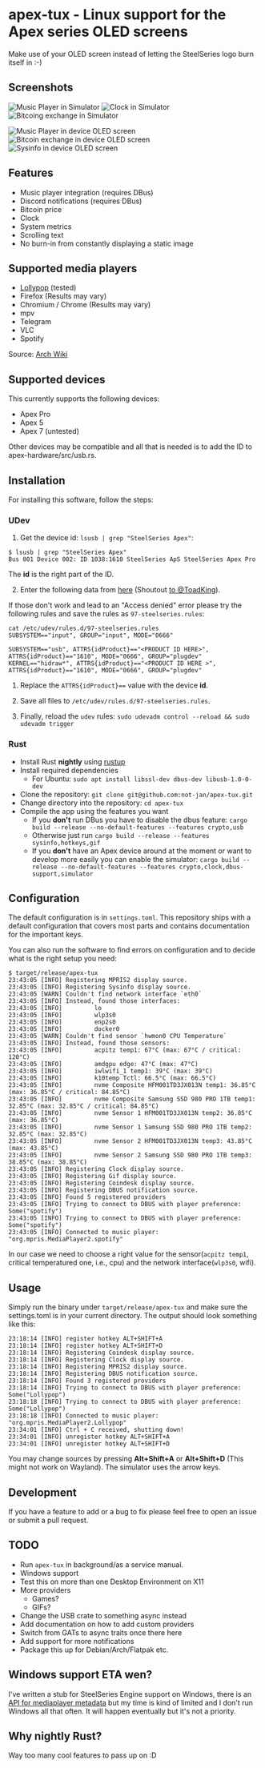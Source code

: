 # apex-tux - Linux support for the Apex series OLED screens

Make use of your OLED screen instead of letting the SteelSeries logo burn itself in :-)

## Screenshots

![Music Player in Simulator](./resources/simulator-music.png)
![Clock  in Simulator](./resources/simulator-clock.png)
![Bitcoing exchange  in Simulator](./resources/simulator-btc.png)

![Music Player in device OLED screen](./resources/music.png)
![Bitcoin exchange in device OLED screen](./resources/btc.png)
![Sysinfo in device OLED screen](./resources/system-metrics.png)

## Features

- Music player integration (requires DBus)
- Discord notifications (requires DBus)
- Bitcoin price
- Clock
- System metrics
- Scrolling text
- No burn-in from constantly displaying a static image

## Supported media players

- [Lollypop](https://gitlab.gnome.org/World/lollypop) (tested)
- Firefox (Results may vary)
- Chromium / Chrome (Results may vary)
- mpv
- Telegram
- VLC
- Spotify

Source: [Arch Wiki](https://wiki.archlinux.org/title/MPRIS#Supported_clients)

## Supported devices

This currently supports the following devices:

- Apex Pro
- Apex 5
- Apex 7 (untested)

Other devices may be compatible and all that is needed is to add the ID to apex-hardware/src/usb.rs.

## Installation

For installing this software, follow the steps:

### UDev

1. Get the device id: `lsusb | grep "SteelSeries Apex"`:

```shell
$ lsusb | grep "SteelSeries Apex"
Bus 001 Device 002: ID 1038:1610 SteelSeries ApS SteelSeries Apex Pro
```

The **id** is the right part of the ID.

2. Enter the following data from [here](https://gist.github.com/ToadKing/d26f8f046a3b707e9e4b9821be5c9efc) (Shoutout [to @ToadKing](https://github.com/ToadKing)).

If those don't work and lead to an "Access denied" error please try the following rules and save the rules as `97-steelseries.rules`:

```shell
cat /etc/udev/rules.d/97-steelseries.rules
SUBSYSTEM=="input", GROUP="input", MODE="0666"

SUBSYSTEM=="usb", ATTRS{idProduct}=="<PRODUCT ID HERE>", ATTRS{idProduct}=="1610", MODE="0666", GROUP="plugdev"
KERNEL=="hidraw*", ATTRS{idProduct}=="<PRODUCT ID HERE >", ATTRS{idProduct}=="1610", MODE="0666", GROUP="plugdev"
```

1. Replace the `ATTRS{idProduct}==` value with the device **id**.

2. Save all files to `/etc/udev/rules.d/97-steelseries.rules`.

3. Finally, reload the `udev` rules: `sudo udevadm control --reload && sudo udevadm trigger`

### Rust

- Install Rust **nightly** using [rustup](https://rustup.rs/)
- Install required dependencies
  - For Ubuntu: `sudo apt install libssl-dev dbus-dev libusb-1.0-0-dev`
- Clone the repository: `git clone git@github.com:not-jan/apex-tux.git`
- Change directory into the repository: `cd apex-tux`
- Compile the app using the features you want
  - If you **don't** run DBus you have to disable the dbus feature: `cargo build --release --no-default-features --features crypto,usb`
  - Otherwise just run `cargo build --release --features sysinfo,hotkeys,gif`
  - If you **don't** have an Apex device around at the moment or want to develop more easily you can enable the simulator: `cargo build --release --no-default-features --features crypto,clock,dbus-support,simulator`

## Configuration

The default configuration is in `settings.toml`.
This repository ships with a default configuration that covers most parts and contains documentation for the important keys.

You can also run the software to find errors on configuration and to decide what is the right setup you need:

```shell
$ target/release/apex-tux
23:43:05 [INFO] Registering MPRIS2 display source.
23:43:05 [INFO] Registering Sysinfo display source.
23:43:05 [WARN] Couldn't find network interface `eth0`
23:43:05 [INFO] Instead, found those interfaces:
23:43:05 [INFO]         lo
23:43:05 [INFO]         wlp3s0
23:43:05 [INFO]         enp2s0
23:43:05 [INFO]         docker0
23:43:05 [WARN] Couldn't find sensor `hwmon0 CPU Temperature`
23:43:05 [INFO] Instead, found those sensors:
23:43:05 [INFO]         acpitz temp1: 67°C (max: 67°C / critical: 120°C)
23:43:05 [INFO]         amdgpu edge: 47°C (max: 47°C)
23:43:05 [INFO]         iwlwifi_1 temp1: 39°C (max: 39°C)
23:43:05 [INFO]         k10temp Tctl: 66.5°C (max: 66.5°C)
23:43:05 [INFO]         nvme Composite HFM001TD3JX013N temp1: 36.85°C (max: 36.85°C / critical: 84.85°C)
23:43:05 [INFO]         nvme Composite Samsung SSD 980 PRO 1TB temp1: 32.85°C (max: 32.85°C / critical: 84.85°C)
23:43:05 [INFO]         nvme Sensor 1 HFM001TD3JX013N temp2: 36.85°C (max: 36.85°C)
23:43:05 [INFO]         nvme Sensor 1 Samsung SSD 980 PRO 1TB temp2: 32.85°C (max: 32.85°C)
23:43:05 [INFO]         nvme Sensor 2 HFM001TD3JX013N temp3: 43.85°C (max: 43.85°C)
23:43:05 [INFO]         nvme Sensor 2 Samsung SSD 980 PRO 1TB temp3: 38.85°C (max: 38.85°C)
23:43:05 [INFO] Registering Clock display source.
23:43:05 [INFO] Registering Gif display source.
23:43:05 [INFO] Registering Coindesk display source.
23:43:05 [INFO] Registering DBUS notification source.
23:43:05 [INFO] Found 5 registered providers
23:43:05 [INFO] Trying to connect to DBUS with player preference: Some("spotify")
23:43:05 [INFO] Trying to connect to DBUS with player preference: Some("spotify")
23:43:05 [INFO] Connected to music player: "org.mpris.MediaPlayer2.spotify"
```

In our case we need to choose a right value for the sensor(`acpitz temp1`, critical temperatured one, i.e., cpu) and the network interface(`wlp3s0`, wifi).

## Usage

Simply run the binary under `target/release/apex-tux` and make sure the settings.toml is in your current directory.
The output should look something like this:

```shell
23:18:14 [INFO] register hotkey ALT+SHIFT+A
23:18:14 [INFO] register hotkey ALT+SHIFT+D
23:18:14 [INFO] Registering Coindesk display source.
23:18:14 [INFO] Registering Clock display source.
23:18:14 [INFO] Registering MPRIS2 display source.
23:18:14 [INFO] Registering DBUS notification source.
23:18:14 [INFO] Found 3 registered providers
23:18:14 [INFO] Trying to connect to DBUS with player preference: Some("Lollypop")
23:18:18 [INFO] Trying to connect to DBUS with player preference: Some("Lollypop")
23:18:18 [INFO] Connected to music player: "org.mpris.MediaPlayer2.Lollypop"
23:34:01 [INFO] Ctrl + C received, shutting down!
23:34:01 [INFO] unregister hotkey ALT+SHIFT+A
23:34:01 [INFO] unregister hotkey ALT+SHIFT+D
```

You may change sources by pressing **Alt+Shift+A** or **Alt+Shift+D** (This might not work on Wayland). The simulator uses the arrow keys.

## Development

If you have a feature to add or a bug to fix please feel free to open an issue or submit a pull request.

## TODO

- Run `apex-tux` in background/as a service manual.
- Windows support
- Test this on more than one Desktop Environment on X11
- More providers
  - Games?
  - GIFs?
- Change the USB crate to something async instead
- Add documentation on how to add custom providers
- Switch from GATs to async traits once there here
- Add support for more notifications
- Package this up for Debian/Arch/Flatpak etc.

## Windows support ETA wen?

I've written a stub for SteelSeries Engine support on Windows, there is an [API for mediaplayer metadata](https://microsoft.github.io/windows-docs-rs/doc/windows/Media/Control/struct.GlobalSystemMediaTransportControlsSessionManager.html) but my time is kind of limited and I don't run Windows all that often.
It will happen eventually but it's not a priority.

## Why nightly Rust?

Way too many cool features to pass up on :D
